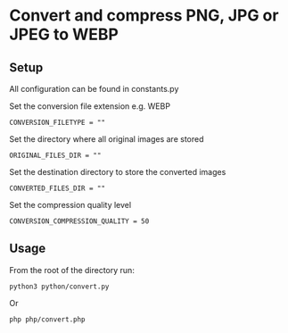 # Convert and compress PNG, JPG or JPEG to WEBP


## Setup
All configuration can be found in constants.py

Set the conversion file extension e.g. WEBP
```
CONVERSION_FILETYPE = ""
```

Set the directory where all original images are stored
```
ORIGINAL_FILES_DIR = ""
```

Set the destination directory to store the converted images
```
CONVERTED_FILES_DIR = ""
```

Set the compression quality level
```
CONVERSION_COMPRESSION_QUALITY = 50
```

## Usage
From the root of the directory run:
```
python3 python/convert.py
```
Or
```
php php/convert.php
```
